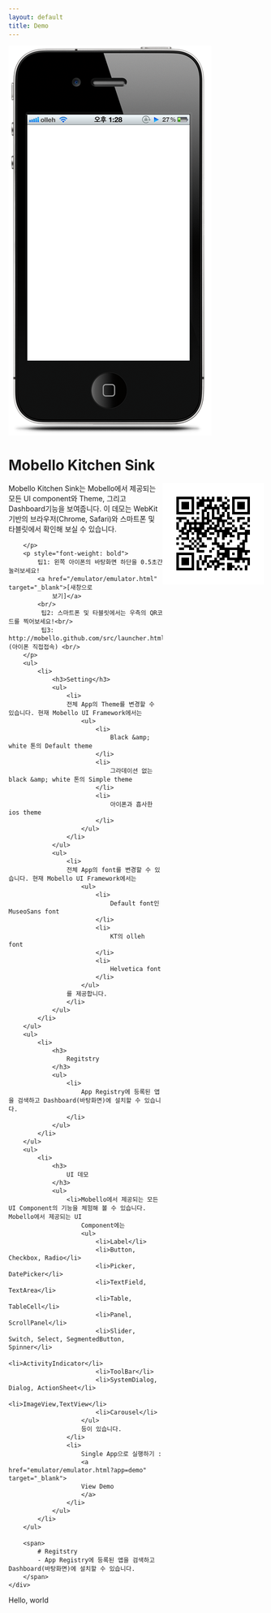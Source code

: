 ```yaml
---
layout: default 
title: Demo 
---
```


<div class="row">
	<div class="span6" style="position: relative">
		<img src="/attachments/4981276/5046452.png" alt="" />
		<iframe id="browser" scrolling="no" frameborder="0" width="320px" height="464px"
			style="left: 37px; top: 156px; position: absolute;" src="/src/launcher.html">
		</iframe>
	</div>
	<div class="span6">
		<h1>
			Mobello Kitchen Sink
		</h1>
		<p>
		<img
			src="/attachments/4981276/5668869.png" style="float:right"	alt=""/>
		Mobello Kitchen Sink는 Mobello에서 제공되는 모든 UI component와 Theme, 그리고 Dashboard기능을 보여줍니다. 이
		데모는 WebKit 기반의 브라우저(Chrome, Safari)와 스마트폰 및 타블릿에서 확인해 보실 수 있습니다. 
		
		</p>
		<p style="font-weight: bold">
			팁1: 왼쪽 아이폰의 바탕화면 하단을 0.5초간 눌러보세요! 
			<a href="/emulator/emulator.html" target="_blank">[새창으로
				보기]</a>
			<br/>
			 팁2: 스마트폰 및 타블릿에서는 우측의 QR코드를 찍어보세요!<br/> 
			 팁3: http://mobello.github.com/src/launcher.html (아이폰 직접접속) <br/>
		</p>
		<ul>
			<li>
				<h3>Setting</h3>
				<ul>
					<li>
					전체 App의 Theme를 변경할 수 있습니다. 현재 Mobello UI Framework에서는
						<ul>
							<li>
								Black &amp; white 톤의 Default theme
							</li>
							<li>
								그라데이션 없는 black &amp; white 톤의 Simple theme
							</li>
							<li>
								아이폰과 흡사한 ios theme
							</li>
						</ul>
					</li>
				</ul>
				<ul>
					<li>
					전체 App의 font를 변경할 수 있습니다. 현재 Mobello UI Framework에서는
						<ul>
							<li>
								Default font인 MuseoSans font
							</li>
							<li>
								KT의 olleh font
							</li>
							<li>
								Helvetica font
							</li>
						</ul>
					를 제공합니다.
					</li>
				</ul>
			</li>
		</ul>
		<ul>
			<li>
				<h3>
					Regitstry
				</h3>
				<ul>
					<li>
						App Registry에 등록된 앱을 검색하고 Dashboard(바탕화면)에 설치할 수 있습니다.
					</li>
				</ul>
			</li>
		</ul>
		<ul>
			<li>
				<h3>
					UI 데모
				</h3>
				<ul>
					<li>Mobello에서 제공되는 모든 UI Component의 기능을 체험해 볼 수 있습니다. Mobello에서 제공되는 UI
						Component에는
						<ul>
							<li>Label</li>
							<li>Button, Checkbox, Radio</li>
							<li>Picker, DatePicker</li>
							<li>TextField, TextArea</li>
							<li>Table, TableCell</li>
							<li>Panel, ScrollPanel</li>
							<li>Slider, Switch, Select, SegmentedButton, Spinner</li>
							<li>ActivityIndicator</li>
							<li>ToolBar</li>
							<li>SystemDialog, Dialog, ActionSheet</li>
							<li>ImageView,TextView</li>
							<li>Carousel</li>
						</ul>
						등이 있습니다.
					</li>
					<li>
						Single App으로 실행하기 :
						<a href="emulator/emulator.html?app=demo" target="_blank"> 
						View Demo
						</a>
					</li>
				</ul>
			</li>
		</ul>

		<span>
			# Regitstry
			- App Registry에 등록된 앱을 검색하고 Dashboard(바탕화면)에 설치할 수 있습니다.
		</span>
	</div>
</div>

Hello, world